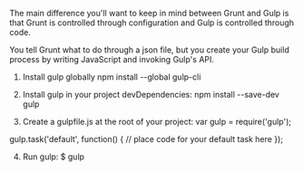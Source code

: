 The main difference you'll want to keep in mind between Grunt and Gulp is that Grunt is controlled through configuration and Gulp is 
controlled through code. 

You tell Grunt what to do through a json file, but you create your Gulp build process by writing JavaScript and invoking Gulp's API.

1. Install gulp globally
npm install --global gulp-cli

2. Install gulp in your project devDependencies:
npm install --save-dev gulp

3. Create a gulpfile.js at the root of your project:
var gulp = require('gulp');

gulp.task('default', function() {
  // place code for your default task here
});

4. Run gulp:
$ gulp
